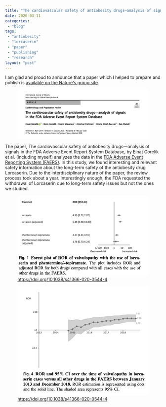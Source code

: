 ```yaml
---
title: "The cardiovascular safety of antiobesity drugs—analysis of signals in the FDA Adverse Event Report System Database"
date: 2020-03-11
categories: 
 - "blog"
tags: 
 - "antiobesity"
 - "lorcaserin"
 - "paper"
 - "publishing"
 - "research"
layout: "post"
---
```


<!-- wp:paragraph -->
I am glad and proud to announce that a paper which I helped to prepare and publish is [available on the Nature's group site](https://www.nature.com/articles/s41366-020-0544-4.epdf?author_access_token=RXMXSRvoJWIqxNm4TTTGm9RgN0jAjWel9jnR3ZoTv0N6F0ImkFYs8yHy8-dut4O8nM-qc-1iv3UbWYKoXALUQv8giNE6RrCUHjE-vKYFJOx9MuFUBpaArgVeNnOkZuzjNYwBtm19ZkWl3DveeFUTPA%3D%3D).


<!-- /wp:paragraph -->

<!-- wp:image {"id":3085,"sizeSlug":"large"} -->
<figure class="wp-block-image size-large"><a href="https://www.nature.com/articles/s41366-020-0544-4.epdf?author_access_token=RXMXSRvoJWIqxNm4TTTGm9RgN0jAjWel9jnR3ZoTv0N6F0ImkFYs8yHy8-dut4O8nM-qc-1iv3UbWYKoXALUQv8giNE6RrCUHjE-vKYFJOx9MuFUBpaArgVeNnOkZuzjNYwBtm19ZkWl3DveeFUTPA%3D%3D"><img src="/assets/img/2020/03/image-5.png" alt="" class="wp-image-3085"></a></figure>
<!-- /wp:image -->

<!-- wp:paragraph -->
The paper, The cardiovascular safety of antiobesity drugs—analysis of signals in the FDA Adverse Event Report System Database, by Einat Gorelik et al. (including myself) analyzes the data in the [FDA Adverse Event Reporting System (FAERS)](https://www.fda.gov/drugs/questions-and-answers-fdas-adverse-event-reporting-system-faers/fda-adverse-event-reporting-system-faers-public-dashboard). In this study, we found interesting and relevant safety information about the long-term safety of the antiobesity drug Lorcaserin. Due to the interdisciplinary nature of the paper, the review process took about a year. Interestingly enough, the FDA requested the withdrawal of Lorcaserin due to long-term safety issues but not the ones we studied.


<!-- /wp:paragraph -->

<!-- wp:image {"id":3088,"sizeSlug":"large"} -->
<figure class="wp-block-image size-large"><img src="/assets/img/2020/03/image-11.png" alt="" class="wp-image-3088"><figcaption><a href="https://doi.org/10.1038/s41366-020-0544-4">https://doi.org/10.1038/s41366-020-0544-4</a></figcaption></figure>
<!-- /wp:image -->

<!-- wp:image {"id":3087,"sizeSlug":"large"} -->
<figure class="wp-block-image size-large"><img src="/assets/img/2020/03/image-10.png" alt="" class="wp-image-3087"><figcaption><a href="https://doi.org/10.1038/s41366-020-0544-4">https://doi.org/10.1038/s41366-020-0544-4</a></figcaption></figure>
<!-- /wp:image -->
